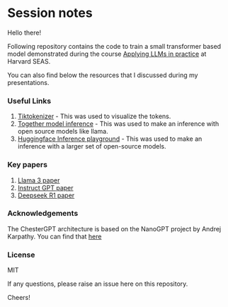# Session notes

Hello there!

Following repository contains the code to train a small transformer based model demonstrated during the course [Applying LLMs in practice](https://sites.harvard.edu/harvard-seas-llm/directory/hargun-oberoi/?cp-dir-id=431) at Harvard SEAS.

You can also find below the resources that I discussed during my presentations.

### Useful Links

1. [Tiktokenizer](https://tiktokenizer.vercel.app/) - This was used to visualize the tokens.
2. [Together model inference](https://together.ai) - This was used to make an inference with open source models like llama.
3. [Huggingface Inference playground](https://huggingface.co/spaces/huggingface/inference-playground) - This was used to make an inference with a larger set of open-source models.


### Key papers

1. [Llama 3 paper](https://arxiv.org/abs/2407.21783)
2. [Instruct GPT paper](https://arxiv.org/abs/2203.02155)
3. [Deepseek R1 paper](https://arxiv.org/abs/2501.12948)

### Acknowledgements

The ChesterGPT architecture is based on the NanoGPT project by Andrej Karpathy. You can find that [here](https://github.com/karpathy/nanoGPT.git)

### License

MIT

If any questions, please raise an issue here on this repository.

Cheers!

